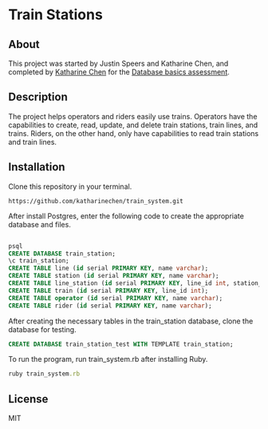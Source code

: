 # Train Stations

## About
This project was started by Justin Speers and Katharine Chen, and completed by [Katharine Chen](https://www.katharinechen.com) for the [Database basics assessment](http://www.learnhowtoprogram.com/lessons/database-basics-assessment).

## Description
The project helps operators and riders easily use trains. Operators have the capabilities to create, read, update, and delete train stations, train lines, and trains. Riders, on the other hand, only have capabilities to read train stations and train lines.

## Installation
Clone this repository in your terminal.

	https://github.com/katharinechen/train_system.git

After install Postgres, enter the following code to create the appropriate database and files.

```sql

psql
CREATE DATABASE train_station;
\c train_station;
CREATE TABLE line (id serial PRIMARY KEY, name varchar);
CREATE TABLE station (id serial PRIMARY KEY, name varchar);
CREATE TABLE line_station (id serial PRIMARY KEY, line_id int, station_id int);
CREATE TABLE train (id serial PRIMARY KEY, line_id int);
CREATE TABLE operator (id serial PRIMARY KEY, name varchar);
CREATE TABLE rider (id serial PRIMARY KEY, name varchar);
```

After creating the necessary tables in the train_station database, clone the database for testing.

```sql
CREATE DATABASE train_station_test WITH TEMPLATE train_station;
```
To run the program, run train_system.rb after installing Ruby.

```ruby
ruby train_system.rb
```

## License
MIT
